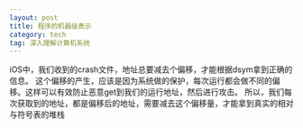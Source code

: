 ```yaml
---
layout: post
title: 程序的机器级表示
category: tech
tag: 深入理解计算机系统
---
```


iOS中，我们收到的crash文件，地址总要减去个偏移，才能根据dsym拿到正确的信息。
这个偏移的产生，应该是因为系统做的保护，每次运行都会做不同的偏移。这样可以有效防止恶意get到我们的运行地址，然后进行攻击。
所以，我们每次获取到的地址，都是偏移后的地址，需要减去这个偏移量，才能拿到真实的相对与符号表的堆栈



